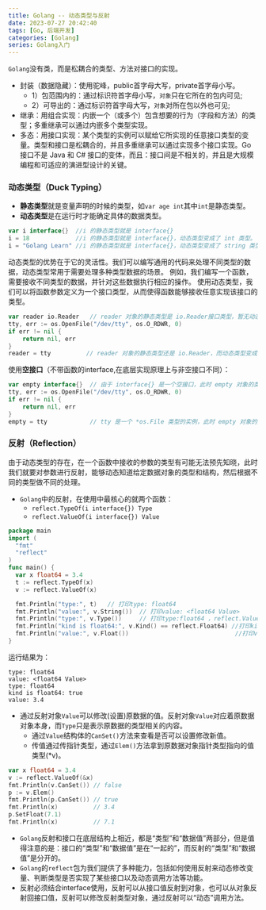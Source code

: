 ```yaml
---
title: Golang -- 动态类型与反射
date: 2023-07-27 20:42:40
tags: [Go, 后端开发]
categories: [Golang]
series: Golang入门
---
```


`Golang`没有类，而是松耦合的类型、方法对接口的实现。
- 封装（数据隐藏）：使用驼峰，public首字母大写，private首字母小写。
    + 1）包范围内的：通过标识符首字母小写，`对象`只在它所在的包内可见;
    + 2）可导出的：通过标识符首字母大写，`对象`对所在包以外也可见;
- 继承：用组合实现：内嵌一个（或多个）包含想要的行为（字段和方法）的类型；多重继承可以通过内嵌多个类型实现。
- 多态：用接口实现：某个类型的实例可以赋给它所实现的任意接口类型的变量。类型和接口是松耦合的，并且多重继承可以通过实现多个接口实现。Go 接口不是 Java 和 C# 接口的变体，而且：接口间是不相关的，并且是大规模编程和可适应的演进型设计的关键。


### 动态类型（Duck Typing）
- **静态类型**就是变量声明的时候的类型，如`var age int`其中`int`是静态类型。
- **动态类型**是在运行时才能确定具体的数据类型。
```go
var i interface{}  //i 的静态类型就是 interface{}
i = 18             //i 的静态类型就是 interface{}，动态类型变成了 int 类型。
i = "Golang Learn" //i 的静态类型就是 interface{}，动态类型变成了 string 类型。
```
动态类型的优势在于它的灵活性。我们可以编写通用的代码来处理不同类型的数据，动态类型常用于需要处理多种类型数据的场景。
例如，我们编写一个函数，需要接收不同类型的数据，并针对这些数据执行相应的操作。
使用动态类型，我们可以将函数参数定义为一个接口类型，从而使得函数能够接收任意实现该接口的类型。
```go
var reader io.Reader   // reader 对象的静态类型是 io.Reader接口类型，暂无动态类型。
tty, err := os.OpenFile("/dev/tty", os.O_RDWR, 0)
if err != nil {
    return nil, err
}
reader = tty          // reader 对象的静态类型还是 io.Reader，而动态类型变成了 *os.File
```
使用**空接口**（不带函数的interface,在底层实现原理上与非空接口不同）：
```go
var empty interface{}  // 由于 interface{} 是一个空接口，此时 empty 对象的类型是 nil
tty, err := os.OpenFile("/dev/tty", os.O_RDWR, 0)
if err != nil {
    return nil, err
}
empty = tty            // tty 是一个 *os.File 类型的实例，此时 empty 对象的类型变成了 *os.File
```

### 反射（Reflection）
由于动态类型的存在，在一个函数中接收的参数的类型有可能无法预先知晓，此时我们就要对参数进行反射，能够动态知道给定数据对象的类型和结构，然后根据不同的类型做不同的处理。
- `Golang`中的反射，在使用中最核心的就两个函数：
    - `reflect.TypeOf(i interface{}) Type`
    - `reflect.ValueOf(i interface{}) Value`
```go
package main
import (
  "fmt"
  "reflect"
)
func main() {
  var x float64 = 3.4
  t := reflect.TypeOf(x)
  v := reflect.ValueOf(x)

  fmt.Println("type:", t)   // 打印type: float64
  fmt.Println("value:", v.String())  // 打印value: <float64 Value>
  fmt.Println("type:", v.Type())     // 打印type:float64 ，reflect.ValueOf还可以获取到当前数据值的Type
  fmt.Println("kind is float64:", v.Kind() == reflect.Float64) //打印kind is float64: true
  fmt.Println("value:", v.Float())                              //打印value: 3.4
}
```
运行结果为：
```shell
type: float64
value: <float64 Value>
type: float64
kind is float64: true
value: 3.4
```

- 通过反射对象`Value`可以修改(设置)原数据的值。反射对象`Value`对应着原数据对象本身，而`Type`只是表示原数据的类型相关的内容。
    + 通过`Value`结构体的`CanSet()`方法来查看是否可以设置修改新值。
    + 传值通过传指针类型，通过`Elem()`方法拿到原数据对象指针类型指向的值类型(*v)。
```go
var x float64 = 3.4
v := reflect.ValueOf(&x)
fmt.Println(v.CanSet()) // false
p := v.Elem()
fmt.Println(p.CanSet()) // true
fmt.Println(x)          // 3.4
p.SetFloat(7.1)
fmt.Println(x)          // 7.1
```

- `Golang`反射和接口在底层结构上相近，都是“类型”和“数据值”两部分，但是值得注意的是：接口的“类型”和“数据值”是在“一起的”，而反射的“类型”和“数据值”是分开的。
- `Golang`的`reflect`包为我们提供了多种能力，包括如何使用反射来动态修改变量、判断类型是否实现了某些接口以及动态调用方法等功能。
- 反射必须结合interface使用，反射可以从接口值反射到对象，也可以从对象反射回接口值，反射可以修改反射类型对象，通过反射可以“动态”调用方法。
